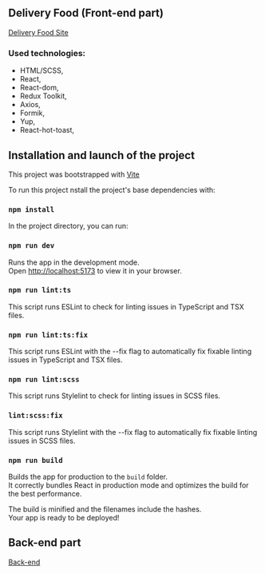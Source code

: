 ## Delivery Food (Front-end part)

[Delivery Food Site](https://req-food-delivery.netlify.app/)

### Used technologies:

- HTML/SCSS,
- React,
- React-dom,
- Redux Toolkit,
- Axios,
- Formik,
- Yup,
- React-hot-toast,

## Installation and launch of the project

This project was bootstrapped with [Vite](https://vitejs.dev/guide/)

To run this project nstall the project's base dependencies with:

### `npm install`

In the project directory, you can run:

### `npm run dev`

Runs the app in the development mode.\
Open [http://localhost:5173](http://localhost:5173) to view it in your browser.

### `npm run lint:ts`

This script runs ESLint to check for linting issues in TypeScript and TSX files.

### `npm run lint:ts:fix`

This script runs ESLint with the --fix flag to automatically fix fixable linting issues in TypeScript and TSX files.

### `npm run lint:scss`

This script runs Stylelint to check for linting issues in SCSS files.

### `lint:scss:fix`

This script runs Stylelint with the --fix flag to automatically fix fixable linting issues in SCSS files.

### `npm run build`

Builds the app for production to the `build` folder.\
It correctly bundles React in production mode and optimizes the build for the best performance.

The build is minified and the filenames include the hashes.\
Your app is ready to be deployed!

## Back-end part

[Back-end](https://github.com/Reqvite/delivery-api)
